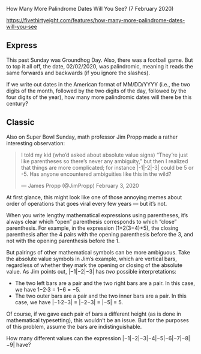 How Many More Palindrome Dates Will You See? (7 February 2020)

https://fivethirtyeight.com/features/how-many-more-palindrome-dates-will-you-see

## Express

This past Sunday was Groundhog Day.
Also, there was a football game.
But to top it all off, the date, 02/02/2020, was palindromic, meaning it reads the same forwards and backwards (if you ignore the slashes).

If we write out dates in the American format of MM/DD/YYYY (i.e., the two digits of the month, followed by the two digits of the day, followed by the four digits of the year), how many more palindromic dates will there be this century?

## Classic

Also on Super Bowl Sunday, math professor Jim Propp made a rather interesting observation:

>I told my kid (who’d asked about absolute value signs) “They’re just like parentheses so there’s never any ambiguity,” but then I realized that things are more complicated; for instance |-1|-2|-3| could be 5 or -5. Has anyone encountered ambiguities like this in the wild?
>
>— James Propp (@JimPropp) February 3, 2020

At first glance, this might look like one of those annoying memes about order of operations that goes viral every few years — but it’s not.

When you write lengthy mathematical expressions using parentheses, it’s always clear which “open” parenthesis corresponds to which “close” parenthesis.
For example, in the expression (1+2(3−4)+5), the closing parenthesis after the 4 pairs with the opening parenthesis before the 3, and not with the opening parenthesis before the 1.

But pairings of other mathematical symbols can be more ambiguous.
Take the absolute value symbols in Jim’s example, which are vertical bars, regardless of whether they mark the opening or closing of the absolute value.
As Jim points out, |−1|−2|−3| has *two* possible interpretations:

* The two left bars are a pair and the two right bars are a pair. In this case, we have 1−2·3 = 1−6 = −5.
* The two outer bars are a pair and the two inner bars are a pair. In this case, we have |−1·2−3| = |−2−3| = |−5| = 5.

Of course, if we gave each pair of bars a different height (as is done in mathematical typesetting), this wouldn’t be an issue.
But for the purposes of this problem, assume the bars are indistinguishable.

How many different values can the expression |−1|−2|−3|−4|−5|−6|−7|−8|−9| have?
